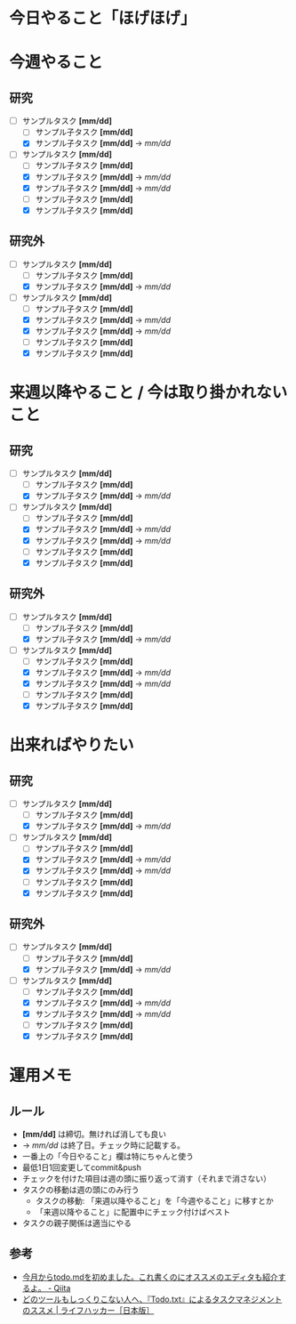# 今日やること「ほげほげ」

# 今週やること
## 研究
- [ ] サンプルタスク **[mm/dd]**
  - [ ] サンプル子タスク **[mm/dd]**
  - [x] サンプル子タスク **[mm/dd]** -> *mm/dd*
- [ ] サンプルタスク **[mm/dd]**
  - [ ] サンプル子タスク **[mm/dd]**
  - [x] サンプル子タスク **[mm/dd]** -> *mm/dd*
  - [x] サンプル子タスク **[mm/dd]** -> *mm/dd*
  - [ ] サンプル子タスク **[mm/dd]**
  - [x] サンプル子タスク **[mm/dd]**

## 研究外
- [ ] サンプルタスク **[mm/dd]**
  - [ ] サンプル子タスク **[mm/dd]**
  - [x] サンプル子タスク **[mm/dd]** -> *mm/dd*
- [ ] サンプルタスク **[mm/dd]**
  - [ ] サンプル子タスク **[mm/dd]**
  - [x] サンプル子タスク **[mm/dd]** -> *mm/dd*
  - [x] サンプル子タスク **[mm/dd]** -> *mm/dd*
  - [ ] サンプル子タスク **[mm/dd]**
  - [x] サンプル子タスク **[mm/dd]**

# 来週以降やること / 今は取り掛かれないこと
## 研究
- [ ] サンプルタスク **[mm/dd]**
  - [ ] サンプル子タスク **[mm/dd]**
  - [x] サンプル子タスク **[mm/dd]** -> *mm/dd*
- [ ] サンプルタスク **[mm/dd]**
  - [ ] サンプル子タスク **[mm/dd]**
  - [x] サンプル子タスク **[mm/dd]** -> *mm/dd*
  - [x] サンプル子タスク **[mm/dd]** -> *mm/dd*
  - [ ] サンプル子タスク **[mm/dd]**
  - [x] サンプル子タスク **[mm/dd]**

## 研究外
- [ ] サンプルタスク **[mm/dd]**
  - [ ] サンプル子タスク **[mm/dd]**
  - [x] サンプル子タスク **[mm/dd]** -> *mm/dd*
- [ ] サンプルタスク **[mm/dd]**
  - [ ] サンプル子タスク **[mm/dd]**
  - [x] サンプル子タスク **[mm/dd]** -> *mm/dd*
  - [x] サンプル子タスク **[mm/dd]** -> *mm/dd*
  - [ ] サンプル子タスク **[mm/dd]**
  - [x] サンプル子タスク **[mm/dd]**

# 出来ればやりたい
## 研究
- [ ] サンプルタスク **[mm/dd]**
  - [ ] サンプル子タスク **[mm/dd]**
  - [x] サンプル子タスク **[mm/dd]** -> *mm/dd*
- [ ] サンプルタスク **[mm/dd]**
  - [ ] サンプル子タスク **[mm/dd]**
  - [x] サンプル子タスク **[mm/dd]** -> *mm/dd*
  - [x] サンプル子タスク **[mm/dd]** -> *mm/dd*
  - [ ] サンプル子タスク **[mm/dd]**
  - [x] サンプル子タスク **[mm/dd]**

## 研究外
- [ ] サンプルタスク **[mm/dd]**
  - [ ] サンプル子タスク **[mm/dd]**
  - [x] サンプル子タスク **[mm/dd]** -> *mm/dd*
- [ ] サンプルタスク **[mm/dd]**
  - [ ] サンプル子タスク **[mm/dd]**
  - [x] サンプル子タスク **[mm/dd]** -> *mm/dd*
  - [x] サンプル子タスク **[mm/dd]** -> *mm/dd*
  - [ ] サンプル子タスク **[mm/dd]**
  - [x] サンプル子タスク **[mm/dd]**

# 運用メモ
## ルール
- **[mm/dd]** は締切。無ければ消しても良い
- -> *mm/dd* は終了日。チェック時に記載する。
- 一番上の「今日やること」欄は特にちゃんと使う
- 最低1日1回変更してcommit&push
- チェックを付けた項目は週の頭に振り返って消す（それまで消さない）
- タスクの移動は週の頭にのみ行う
  - タスクの移動: 「来週以降やること」を「今週やること」に移すとか
  - 「来週以降やること」に配置中にチェック付けばベスト
- タスクの親子関係は適当にやる

## 参考
- [今月からtodo.mdを初めました。これ書くのにオススメのエディタも紹介するよ。 - Qiita](https://qiita.com/ko3n/items/05703694163803dfe7b9)
- [どのツールもしっくりこない人へ、『Todo.txt』によるタスクマネジメントのススメ | ライフハッカー［日本版］](https://www.lifehacker.jp/2011/02/110128todo_txt.html)
